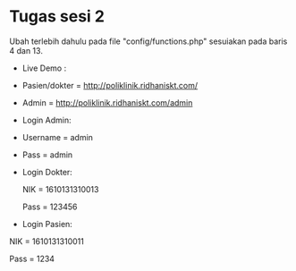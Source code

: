 # Tugas sesi 2

Ubah terlebih dahulu pada file "config/functions.php" sesuiakan pada baris 4 dan 13.

* Live Demo : 
* Pasien/dokter = http://poliklinik.ridhaniskt.com/
* Admin = http://poliklinik.ridhaniskt.com/admin

* Login Admin:
* Username = admin 
* Pass = admin

* Login Dokter:

    NIK = 1610131310013 

    Pass = 123456

* Login Pasien:

NIK = 1610131310011

Pass = 1234



